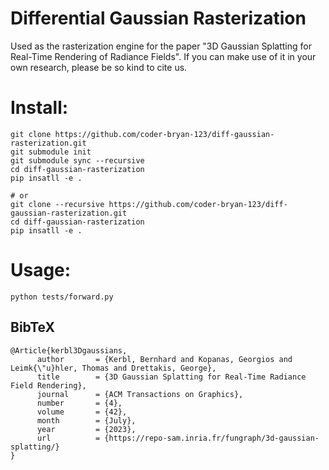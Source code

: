 # Differential Gaussian Rasterization

Used as the rasterization engine for the paper "3D Gaussian Splatting for Real-Time Rendering of Radiance Fields". If you can make use of it in your own research, please be so kind to cite us.

# Install:
```
git clone https://github.com/coder-bryan-123/diff-gaussian-rasterization.git
git submodule init
git submodule sync --recursive
cd diff-gaussian-rasterization
pip insatll -e .

# or
git clone --recursive https://github.com/coder-bryan-123/diff-gaussian-rasterization.git
cd diff-gaussian-rasterization
pip insatll -e .
```
# Usage:
```
python tests/forward.py
```

<section class="section" id="BibTeX">
  <div class="container is-max-desktop content">
    <h2 class="title">BibTeX</h2>
    <pre><code>@Article{kerbl3Dgaussians,
      author       = {Kerbl, Bernhard and Kopanas, Georgios and Leimk{\"u}hler, Thomas and Drettakis, George},
      title        = {3D Gaussian Splatting for Real-Time Radiance Field Rendering},
      journal      = {ACM Transactions on Graphics},
      number       = {4},
      volume       = {42},
      month        = {July},
      year         = {2023},
      url          = {https://repo-sam.inria.fr/fungraph/3d-gaussian-splatting/}
}</code></pre>
  </div>
</section>
